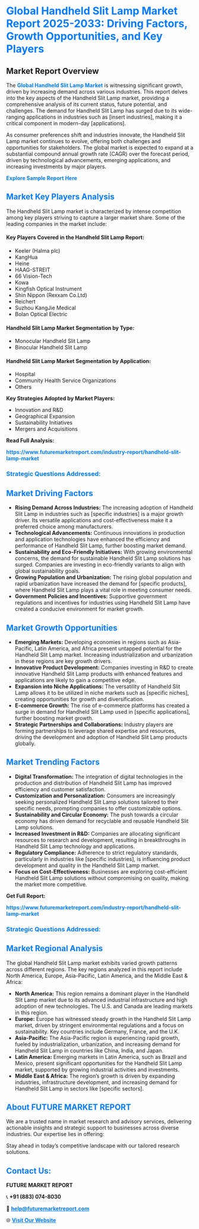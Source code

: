 <h1 style="color: #007BFF;">Global Handheld Slit Lamp Market Report 2025-2033: Driving Factors, Growth Opportunities, and Key Players</h1>

<section id="overview">
<h2>Market Report Overview</h2>
<p>The <a href="https://www.futuremarketreport.com/industry-report/handheld-slit-lamp-market" style="color: #007BFF; text-decoration: none;"><strong>Global Handheld Slit Lamp Market</strong></a> is witnessing significant growth, driven by increasing demand across various industries. This report delves into the key aspects of the Handheld Slit Lamp market, providing a comprehensive analysis of its current status, future potential, and challenges. The demand for Handheld Slit Lamp has surged due to its wide-ranging applications in industries such as [insert industries], making it a critical component in modern-day [applications].</p>
<p>As consumer preferences shift and industries innovate, the Handheld Slit Lamp market continues to evolve, offering both challenges and opportunities for stakeholders. The global market is expected to expand at a substantial compound annual growth rate (CAGR) over the forecast period, driven by technological advancements, emerging applications, and increasing investments by major players.</p>
</section>

<section id="overview">
<p><a href="https://www.futuremarketreport.com/request-sample/reportId=79806" style="color: #007BFF; text-decoration: none;"><strong>Explore Sample Report Here</strong></a></p>
</section>

<section id="key-players">
<h2 style="color: #007BFF;">Market Key Players Analysis</h2>
<p>The Handheld Slit Lamp market is characterized by intense competition among key players striving to capture a larger market share. Some of the leading companies in the market include:</p>
<h4>Key Players Covered in the Handheld Slit Lamp Report:</h4>
<ul><li>Keeler (Halma plc)</li><li>KangHua</li><li>Heine</li><li>HAAG-STREIT</li><li>66 Vision-Tech</li><li>Kowa</li><li>Kingfish Optical Instrument</li><li>Shin Nippon (Rexxam Co.Ltd)</li><li>Reichert</li><li>Suzhou KangJie Medical</li><li>Bolan Optical Electric</li></ul>
<h4>Handheld Slit Lamp Market Segmentation by Type:</h4>
<ul><li>Monocular Handheld Slit Lamp</li><li>Binocular Handheld Slit Lamp</li></ul>

<h4>Handheld Slit Lamp Market Segmentation by Application:</h4>
<ul><li>Hospital</li><li>Community Health Service Organizations</li><li>Others</li></ul>
<p><strong>Key Strategies Adopted by Market Players:</strong></p>
<ul>
<li>Innovation and R&D</li>
<li>Geographical Expansion</li>
<li>Sustainability Initiatives</li>
<li>Mergers and Acquisitions</li>
</ul>
</section>

<section>
<p><strong>Read Full Analysis: </strong></p><a href="https://www.futuremarketreport.com/industry-report/handheld-slit-lamp-market" style="color: #007BFF; text-decoration: none;"><strong>https://www.futuremarketreport.com/industry-report/handheld-slit-lamp-market</strong></a>
<h3 style="color: #007BFF;">Strategic Questions Addressed:</h3>
</section>

<section id="driving-factors">
<h2 style="color: #007BFF;">Market Driving Factors</h2>
<ul>
<li><strong>Rising Demand Across Industries:</strong> The increasing adoption of Handheld Slit Lamp in industries such as [specific industries] is a major growth driver. Its versatile applications and cost-effectiveness make it a preferred choice among manufacturers.</li>
<li><strong>Technological Advancements:</strong> Continuous innovations in production and application technologies have enhanced the efficiency and performance of Handheld Slit Lamp, further boosting market demand.</li>
<li><strong>Sustainability and Eco-Friendly Initiatives:</strong> With growing environmental concerns, the demand for sustainable Handheld Slit Lamp solutions has surged. Companies are investing in eco-friendly variants to align with global sustainability goals.</li>
<li><strong>Growing Population and Urbanization:</strong> The rising global population and rapid urbanization have increased the demand for [specific products], where Handheld Slit Lamp plays a vital role in meeting consumer needs.</li>
<li><strong>Government Policies and Incentives:</strong> Supportive government regulations and incentives for industries using Handheld Slit Lamp have created a conducive environment for market growth.</li>
</ul>
</section>

<section id="growth-opportunities">
<h2 style="color: #007BFF;">Market Growth Opportunities</h2>
<ul>
<li><strong>Emerging Markets:</strong> Developing economies in regions such as Asia-Pacific, Latin America, and Africa present untapped potential for the Handheld Slit Lamp market. Increasing industrialization and urbanization in these regions are key growth drivers.</li>
<li><strong>Innovative Product Development:</strong> Companies investing in R&D to create innovative Handheld Slit Lamp products with enhanced features and applications are likely to gain a competitive edge.</li>
<li><strong>Expansion into Niche Applications:</strong> The versatility of Handheld Slit Lamp allows it to be utilized in niche markets such as [specific niches], creating opportunities for growth and diversification.</li>
<li><strong>E-commerce Growth:</strong> The rise of e-commerce platforms has created a surge in demand for Handheld Slit Lamp used in [specific applications], further boosting market growth.</li>
<li><strong>Strategic Partnerships and Collaborations:</strong> Industry players are forming partnerships to leverage shared expertise and resources, driving the development and adoption of Handheld Slit Lamp products globally.</li>
</ul>
</section>

<section id="trending-factors">
<h2 style="color: #007BFF;">Market Trending Factors</h2>
<ul>
<li><strong>Digital Transformation:</strong> The integration of digital technologies in the production and distribution of Handheld Slit Lamp has improved efficiency and customer satisfaction.</li>
<li><strong>Customization and Personalization:</strong> Consumers are increasingly seeking personalized Handheld Slit Lamp solutions tailored to their specific needs, prompting companies to offer customizable options.</li>
<li><strong>Sustainability and Circular Economy:</strong> The push towards a circular economy has driven demand for recyclable and reusable Handheld Slit Lamp solutions.</li>
<li><strong>Increased Investment in R&D:</strong> Companies are allocating significant resources to research and development, resulting in breakthroughs in Handheld Slit Lamp technology and applications.</li>
<li><strong>Regulatory Compliance:</strong> Adherence to strict regulatory standards, particularly in industries like [specific industries], is influencing product development and quality in the Handheld Slit Lamp market.</li>
<li><strong>Focus on Cost-Effectiveness:</strong> Businesses are exploring cost-efficient Handheld Slit Lamp solutions without compromising on quality, making the market more competitive.</li>
</ul>
</section>

<section>
<p><strong>Get Full Report: </strong></p><a href="https://www.futuremarketreport.com/industry-report/handheld-slit-lamp-market" style="color: #007BFF; text-decoration: none;"><strong>https://www.futuremarketreport.com/industry-report/handheld-slit-lamp-market</strong></a>
<h3 style="color: #007BFF;">Strategic Questions Addressed:</h3>
</section>


<section id="regional-analysis">
<h2 style="color: #007BFF;">Market Regional Analysis</h2>
<p>The global Handheld Slit Lamp market exhibits varied growth patterns across different regions. The key regions analyzed in this report include North America, Europe, Asia-Pacific, Latin America, and the Middle East & Africa:</p>
<ul>
<li><strong>North America:</strong> This region remains a dominant player in the Handheld Slit Lamp market due to its advanced industrial infrastructure and high adoption of new technologies. The U.S. and Canada are leading markets in this region.</li>
<li><strong>Europe:</strong> Europe has witnessed steady growth in the Handheld Slit Lamp market, driven by stringent environmental regulations and a focus on sustainability. Key countries include Germany, France, and the U.K.</li>
<li><strong>Asia-Pacific:</strong> The Asia-Pacific region is experiencing rapid growth, fueled by industrialization, urbanization, and increasing demand for Handheld Slit Lamp in countries like China, India, and Japan.</li>
<li><strong>Latin America:</strong> Emerging markets in Latin America, such as Brazil and Mexico, present significant opportunities for the Handheld Slit Lamp market, supported by growing industrial activities and investments.</li>
<li><strong>Middle East & Africa:</strong> The region’s growth is driven by expanding industries, infrastructure development, and increasing demand for Handheld Slit Lamp in sectors like [specific sectors].</li>
</ul>
</section>

<footer>
<h2 style="color: #007BFF;">About FUTURE MARKET REPORT</h2>
<p>We are a trusted name in market research and advisory services, delivering actionable insights and strategic support to businesses across diverse industries. Our expertise lies in offering:</p>

<p>Stay ahead in today’s competitive landscape with our tailored research solutions.</p>

<h2 style="color: #007BFF;">Contact Us:</h2>
<p><strong>FUTURE MARKET REPORT</strong></p>
<p>📞 <strong>+91 (883) 074-8030</strong></p>
<p>📧 <strong><a href="mailto:help@futuremarketreport.com" style="color: #007BFF;">help@futuremarketreport.com</a></strong></p>
<p>🌐 <strong><a href="https://www.futuremarketreport.com/" style="color: #007BFF;">Visit Our Website</a></strong></p>
</footer>